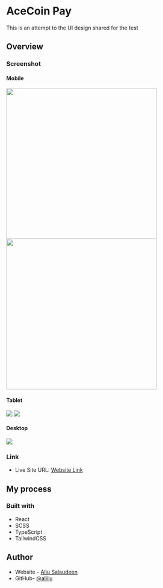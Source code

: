 # AceCoin Pay

This is an attempt to the UI design shared for the test

## Overview

### Screenshot

#### Mobile

<div style="display:flex; flex-wrap:wrap ">
<img src="./public/images/mobileView.png" width='400px'>

<img src="./public/images/mobileView_2.png" width='400px'> 
</div>

#### Tablet

<img src="./public/images/tabletView.png" >
<img src="./public/images/tabletView_2.png" >

#### Desktop

<img src="./public/images/desktopView.png" >

### Link

- Live Site URL: [Website Link](https://acecoin-pay-five.vercel.app/)

## My process

### Built with

- React
- SCSS
- TypeScript
- TailwindCSS

## Author

- Website - [Aliu Salaudeen](https://acecoin-pay-five.vercel.app/)
- GitHub- [@aliiiu](https://github.com/aliiiu)
